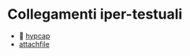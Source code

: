 # Collegamenti iper-testuali

- 📄 [hypcap](http://texdoc.net/texmf-dist/doc/latex/oberdiek/hypcap.pdf)
- [attachfile](http://texdoc.net/texmf-dist/doc/latex/attachfile/attachfile.pdf)
